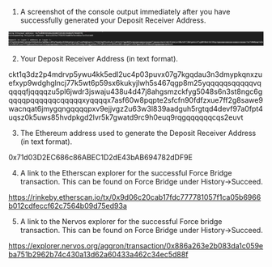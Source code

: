 1. A screenshot of the console output immediately after you have successfully generated your Deposit Receiver Address.

![Alt text](./screenshot1.png)


2. Your Deposit Receiver Address (in text format).

ckt1q3dz2p4mdrvp5ywu4kk5edl2uc4p03puvx07g7kgqdau3n3dmypkqnxzuefxyp9wdghglncj77k5wt6p59sx6kukyjlwh5s467qgp8m25yqqqqqsqqqqqvqqqqqfjqqqqzu5pl6jwdr3jswaju438u4d47j8ahgsmzckfyg5048s6n3st8ngc6gqqqqpqqqqqqcqqqqqxyqqqqx7asf60w8pqpte2sfcfn90fdfzxue7ff2g8sawe9wacnqat6jmygqngqqqqpxv9ejjvgz2u63w3l839aadguh5rgtqd4devf97a0fpt4uqsz0k5uws85hvdpkgd2lvr5k7gwatd9rc9h0euq9rqgqqqqqqcqs2euvt

3. The Ethereum address used to generate the Deposit Receiver Address (in text format).

0x71d03D2EC686c86ABEC1D2dE43bAB694782dDF9E

4. A link to the Etherscan explorer for the successful Force Bridge transaction. This can be found on Force Bridge under History→Succeed.

https://rinkeby.etherscan.io/tx/0x9d06c20cab17fdc777781057f1ca05b6966b012cdfeccf62c7564b09d75ed93a

5. A link to the Nervos explorer for the successful Force bridge transaction. This can be found on Force Bridge under History→Succeed.


https://explorer.nervos.org/aggron/transaction/0x886a263e2b083da1c059eba751b2962b74c430a13d62a60433a462c34ec5d88f
